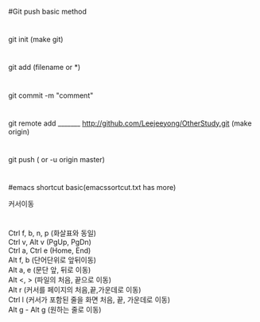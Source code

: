#Git push basic method
#
git init (make git)
#
git add (filename or *)
#
git commit -m "comment"
#
git remote add _______ http://github.com/Leejeeyong/OtherStudy.git (make origin)
#
git push ( or -u origin master)
#

#emacs shortcut basic(emacssortcut.txt has more)

커서이동 
#
Ctrl f, b, n, p (화살표와 동일)  
Ctrl v, Alt v (PgUp, PgDn)  
Ctrl a, Ctrl e (Home, End)  
Alt f, b (단어단위로 앞뒤이동)  
Alt a, e (문단 앞, 뒤로 이동)  
Alt <, > (파일의 처음, 끝으로 이동)  
Alt r (커서를 페이지의 처음,끝,가운데로 이동)  
Ctrl l (커서가 포함된 줄을 화면 처음, 끝, 가운데로 이동)  
Alt g - Alt g (원하는 줄로 이동)  
